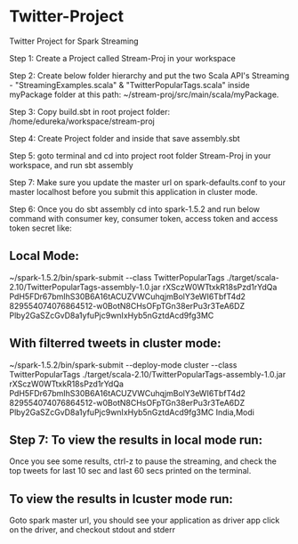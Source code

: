 # Twitter-Project
Twitter Project for Spark Streaming

Step 1: Create a Project called Stream-Proj in your workspace

Step 2: Create below folder hierarchy and put the two Scala API's Streaming - "StreamingExamples.scala" & "TwitterPopularTags.scala"  inside myPackage folder at this path: ~/stream-proj/src/main/scala/myPackage.

Step 3: Copy build.sbt in root project folder: /home/edureka/workspace/stream-proj

Step 4: Create Project folder and inside that save assembly.sbt

Step 5: goto terminal and cd into project root folder Stream-Proj in your workspace, and run sbt assembly

Step 7: Make sure you update the master url on spark-defaults.conf to your master localhost before you submit this application in cluster mode.

Step 6: Once you do sbt assembly cd into spark-1.5.2 and run below command with consumer key, consumer token, access token and access token secret like: 

Local Mode:
----------
~/spark-1.5.2/bin/spark-submit --class TwitterPopularTags ./target/scala-2.10/TwitterPopularTags-assembly-1.0.jar rXSczW0WTtxkR18sPzd1rYdQa PdH5FDr67bmIhS30B6A16tACUZVWCuhqjmBolY3eWI6TbfT4d2 829554074076864512-w0BotN8CHsOFpTGn38erPu3r3TeA6DZ Plby2GaSZcGvD8a1yfuPjc9wnIxHyb5nGztdAcd9fg3MC

With filterred tweets in cluster mode:
-------------------------------------
~/spark-1.5.2/bin/spark-submit --deploy-mode cluster --class TwitterPopularTags ./target/scala-2.10/TwitterPopularTags-assembly-1.0.jar rXSczW0WTtxkR18sPzd1rYdQa PdH5FDr67bmIhS30B6A16tACUZVWCuhqjmBolY3eWI6TbfT4d2 829554074076864512-w0BotN8CHsOFpTGn38erPu3r3TeA6DZ Plby2GaSZcGvD8a1yfuPjc9wnIxHyb5nGztdAcd9fg3MC India,Modi


Step 7: 
To view the results in local mode run: 
-------------------------------------
Once you see some results, ctrl-z to pause the streaming, and check the top tweets for last 10 sec and last 60 secs printed on the terminal.

To view the results in lcuster mode run:
---------------------------------------
Goto spark master url, you should see your application as driver app
click on the driver, and checkout stdout and stderr





